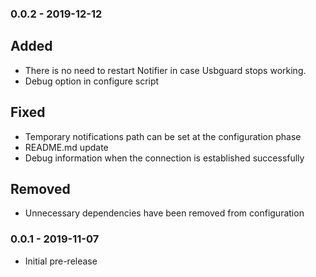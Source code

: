 ### 0.0.2 - 2019-12-12
## Added
- There is no need to restart Notifier in case Usbguard stops working.
- Debug option in configure script

## Fixed
- Temporary notifications path can be set at the configuration phase
- README.md update
- Debug information when the connection is established successfully

## Removed
- Unnecessary dependencies have been removed from configuration

### 0.0.1 - 2019-11-07
- Initial pre-release
